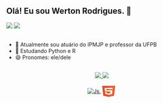 ## Olá! Eu sou Werton Rodrigues. 👋 

<div align="left">
    <a href = "mailto:wertonr.adv@gmail.com"><img src="https://img.shields.io/badge/-Gmail-%23333?style=for-the-badge&logo=gmail&logoColor=white" target="_blank"></a>
    <a href="https://www.linkedin.com/in/werton-rodrigues/" target="_blank"><img src="https://img.shields.io/badge/-LinkedIn-%230077B5?style=for-the-badge&logo=linkedin&logoColor=white" target="_blank"></a> 
</div>
<br>

- 🔭 Atualmente sou atuário do IPMJP e professor da UFPB
- 🌱 Estudando Python e R
- 😄 Pronomes: ele/dele

<br>

<div align="center">
  <a href="https://github.com/wertonr">
  <img height="180em" src="https://github-readme-stats.vercel.app/api?username=wertonr&show_icons=true&theme=dracula&include_all_commits=true&count_private=true"/>
  <img height="180em" src="https://github-readme-stats.vercel.app/api/top-langs/?username=wertonr&layout=compact&langs_count=7&theme=dracula"/>
</div>
  
<div align="center"><br>
    <img align="center" alt="Js" height="30" width="40" src="https://raw.github.com/devicons/devicon/blob/master/icons/python/python-original-wordmark.svg">
    <img align="center" alt="HTML" height="30" width="40" src="https://raw.githubusercontent.com/devicons/devicon/master/icons/html5/html5-original.svg">
    
</div> 

##
  
<!--
**wertonr/wertonr** is a ✨ _special_ ✨ repository because its `README.md` (this file) appears on your GitHub profile.
Here are some ideas to get you started:
- 🔭 I’m currently working on ...
- 🌱 I’m currently learning ...
- 👯 I’m looking to collaborate on ...
- 🤔 I’m looking for help with ...
- 💬 Ask me about ...
- 📫 How to reach me: ...
- 😄 Pronouns: ...
- ⚡ Fun fact: ...
-->
